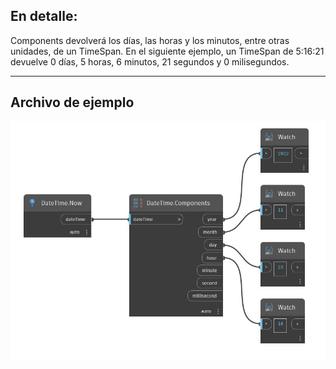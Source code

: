 ## En detalle:
Components devolverá los días, las horas y los minutos, entre otras unidades, de un TimeSpan. En el siguiente ejemplo, un TimeSpan de 5:16:21 devuelve 0 días, 5 horas, 6 minutos, 21 segundos y 0 milisegundos.
___
## Archivo de ejemplo

![Components](./DSCore.DateTime.Components_img.jpg)

